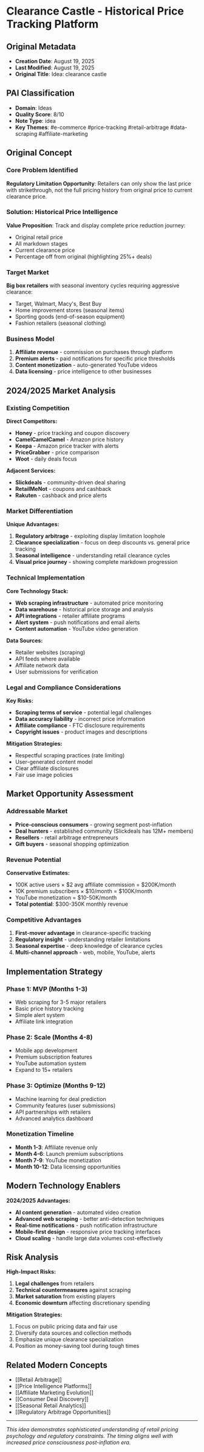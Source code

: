 # Clearance Castle - Historical Price Tracking Platform

## Original Metadata
- **Creation Date**: August 19, 2025
- **Last Modified**: August 19, 2025
- **Original Title**: Idea: clearance castle

## PAI Classification
- **Domain**: Ideas
- **Quality Score**: 8/10
- **Note Type**: idea
- **Key Themes**: #e-commerce #price-tracking #retail-arbitrage #data-scraping #affiliate-marketing

## Original Concept

### Core Problem Identified
**Regulatory Limitation Opportunity**: Retailers can only show the last price with strikethrough, not the full pricing history from original price to current clearance price.

### Solution: Historical Price Intelligence
**Value Proposition**: Track and display complete price reduction journey:
- Original retail price
- All markdown stages
- Current clearance price
- Percentage off from original (highlighting 25%+ deals)

### Target Market
**Big box retailers** with seasonal inventory cycles requiring aggressive clearance:
- Target, Walmart, Macy's, Best Buy
- Home improvement stores (seasonal items)
- Sporting goods (end-of-season equipment)
- Fashion retailers (seasonal clothing)

### Business Model
1. **Affiliate revenue** - commission on purchases through platform
2. **Premium alerts** - paid notifications for specific price thresholds
3. **Content monetization** - auto-generated YouTube videos
4. **Data licensing** - price intelligence to other businesses

## 2024/2025 Market Analysis

### Existing Competition
**Direct Competitors:**
- **Honey** - price tracking and coupon discovery
- **CamelCamelCamel** - Amazon price history
- **Keepa** - Amazon price tracker with alerts
- **PriceGrabber** - price comparison
- **Woot** - daily deals focus

**Adjacent Services:**
- **Slickdeals** - community-driven deal sharing
- **RetailMeNot** - coupons and cashback
- **Rakuten** - cashback and price alerts

### Market Differentiation

**Unique Advantages:**
1. **Regulatory arbitrage** - exploiting display limitation loophole
2. **Clearance specialization** - focus on deep discounts vs. general price tracking
3. **Seasonal intelligence** - understanding retail clearance cycles
4. **Visual price journey** - showing complete markdown progression

### Technical Implementation

**Core Technology Stack:**
- **Web scraping infrastructure** - automated price monitoring
- **Data warehouse** - historical price storage and analysis
- **API integrations** - retailer affiliate programs
- **Alert system** - push notifications and email alerts
- **Content automation** - YouTube video generation

**Data Sources:**
- Retailer websites (scraping)
- API feeds where available
- Affiliate network data
- User submissions for verification

### Legal and Compliance Considerations

**Key Risks:**
- **Scraping terms of service** - potential legal challenges
- **Data accuracy liability** - incorrect price information
- **Affiliate compliance** - FTC disclosure requirements
- **Copyright issues** - product images and descriptions

**Mitigation Strategies:**
- Respectful scraping practices (rate limiting)
- User-generated content model
- Clear affiliate disclosures
- Fair use image policies

## Market Opportunity Assessment

### Addressable Market
- **Price-conscious consumers** - growing segment post-inflation
- **Deal hunters** - established community (Slickdeals has 12M+ members)
- **Resellers** - retail arbitrage entrepreneurs
- **Gift buyers** - seasonal shopping optimization

### Revenue Potential
**Conservative Estimates:**
- 100K active users × $2 avg affiliate commission = $200K/month
- 10K premium subscribers × $10/month = $100K/month
- YouTube monetization = $10-50K/month
- **Total potential**: $300-350K monthly revenue

### Competitive Advantages
1. **First-mover advantage** in clearance-specific tracking
2. **Regulatory insight** - understanding retailer limitations
3. **Seasonal expertise** - deep knowledge of clearance cycles
4. **Multi-channel approach** - web, mobile, YouTube, alerts

## Implementation Strategy

### Phase 1: MVP (Months 1-3)
- Web scraping for 3-5 major retailers
- Basic price history tracking
- Simple alert system
- Affiliate link integration

### Phase 2: Scale (Months 4-8)
- Mobile app development
- Premium subscription features
- YouTube automation system
- Expand to 15+ retailers

### Phase 3: Optimize (Months 9-12)
- Machine learning for deal prediction
- Community features (user submissions)
- API partnerships with retailers
- Advanced analytics dashboard

### Monetization Timeline
- **Month 1-3**: Affiliate revenue only
- **Month 4-6**: Launch premium subscriptions
- **Month 7-9**: YouTube monetization
- **Month 10-12**: Data licensing opportunities

## Modern Technology Enablers

**2024/2025 Advantages:**
- **AI content generation** - automated video creation
- **Advanced web scraping** - better anti-detection techniques
- **Real-time notifications** - push notification infrastructure
- **Mobile-first design** - responsive price tracking interfaces
- **Cloud scaling** - handle large data volumes cost-effectively

## Risk Analysis

**High-Impact Risks:**
1. **Legal challenges** from retailers
2. **Technical countermeasures** against scraping
3. **Market saturation** from existing players
4. **Economic downturn** affecting discretionary spending

**Mitigation Strategies:**
1. Focus on public pricing data and fair use
2. Diversify data sources and collection methods
3. Emphasize unique clearance specialization
4. Position as money-saving tool during tough times

## Related Modern Concepts
- [[Retail Arbitrage]]
- [[Price Intelligence Platforms]]
- [[Affiliate Marketing Evolution]]
- [[Consumer Deal Discovery]]
- [[Seasonal Retail Analytics]]
- [[Regulatory Arbitrage Opportunities]]

---

*This idea demonstrates sophisticated understanding of retail pricing psychology and regulatory constraints. The timing aligns well with increased price consciousness post-inflation era.*